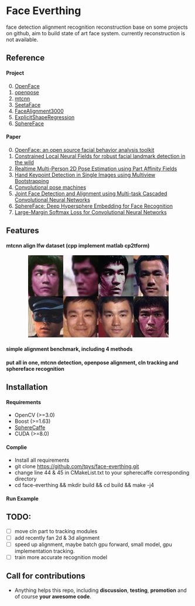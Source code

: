 # Face Everthing
face detection alignment recognition reconstruction base on some projects on github, aim to build state of art face system.
currently reconstruction is not available.

## Reference

#### Project
0. [OpenFace](https://github.com/TadasBaltrusaitis/OpenFace)
0. [openpose](https://github.com/CMU-Perceptual-Computing-Lab/openpose)
0. [mtcnn](https://github.com/wowo200/MTCNN)
0. [SeetaFace](https://github.com/seetaface/SeetaFaceEngine)
0. [FaceAlignment3000](https://github.com/yulequan/face-alignment-in-3000fps)
0. [ExplicitShapeRegression](https://github.com/soundsilence/FaceAlignment.git)
0. [SphereFace](https://github.com/wy1iu/sphereface)
#### Paper
0. [OpenFace: an open source facial behavior analysis toolkit](https://www.google.com.hk/url?sa=t&rct=j&q=&esrc=s&source=web&cd=1&cad=rja&uact=8&ved=0ahUKEwiKo7-06e7WAhWIfbwKHS8rAsEQFggkMAA&url=https%3A%2F%2Fwww.cl.cam.ac.uk%2Fresearch%2Frainbow%2Fprojects%2Fopenface%2Fwacv2016.pdf&usg=AOvVaw1J5nJGO9jeKi5E4YHiMiyx)
0. [Constrained Local Neural Fields for robust facial landmark detection in the wild](https://www.google.com.hk/url?sa=t&rct=j&q=&esrc=s&source=web&cd=1&cad=rja&uact=8&ved=0ahUKEwjrjLXa6e7WAhWKwLwKHdZvCNgQFggkMAA&url=https%3A%2F%2Fwww.cl.cam.ac.uk%2F~tb346%2Fpub%2Fpapers%2Ficcv2013.pdf&usg=AOvVaw3k8eh_J_TxJubPP1ysBPb7)
0. [Realtime Multi-Person 2D Pose Estimation using Part Affinity Fields](https://www.google.com.hk/url?sa=t&rct=j&q=&esrc=s&source=web&cd=2&cad=rja&uact=8&ved=0ahUKEwjKnsKq6O7WAhXFXbwKHZ9iB_YQFggrMAE&url=https%3A%2F%2Farxiv.org%2Fabs%2F1611.08050&usg=AOvVaw2WbHoISe-y-1kPw-YR88Hy) 
0. [Hand Keypoint Detection in Single Images using Multiview Bootstrapping](https://www.google.com.hk/url?sa=t&rct=j&q=&esrc=s&source=web&cd=1&cad=rja&uact=8&ved=0ahUKEwisp-L66O7WAhWMvrwKHbLSBNcQFggnMAA&url=https%3A%2F%2Farxiv.org%2Fabs%2F1704.07809&usg=AOvVaw0VkheeM_5dtwGlU5oqXtua) 
0. [Convolutional pose machines](https://www.google.com.hk/url?sa=t&rct=j&q=&esrc=s&source=web&cd=1&cad=rja&uact=8&ved=0ahUKEwjYosqM6e7WAhXJvLwKHXpECq4QFggnMAA&url=https%3A%2F%2Farxiv.org%2Fabs%2F1602.00134&usg=AOvVaw0UofcH2X5xlsKnZHNM0k8Q) 
0. [Joint Face Detection and Alignment using Multi-task Cascaded Convolutional Neural Networks](https://www.google.com.hk/url?sa=t&rct=j&q=&esrc=s&source=web&cd=2&cad=rja&uact=8&ved=0ahUKEwirurzB6u7WAhXFbrwKHeprCe8QFggrMAE&url=https%3A%2F%2Farxiv.org%2Fabs%2F1604.02878&usg=AOvVaw1yLLG1yg9ngKZqM2oGTAkX)
0. [SphereFace: Deep Hypersphere Embedding for Face Recognition](https://www.google.com.hk/url?sa=t&rct=j&q=&esrc=s&source=web&cd=1&cad=rja&uact=8&ved=0ahUKEwiNu4ex7O7WAhVDO7wKHQ7qCv0QFggkMAA&url=https%3A%2F%2Farxiv.org%2Fabs%2F1704.08063&usg=AOvVaw0vTkb6ot07wiuDegIInbjy)
0. [Large-Margin Softmax Loss for Convolutional Neural Networks](https://www.google.com.hk/url?sa=t&rct=j&q=&esrc=s&source=web&cd=2&ved=0ahUKEwi3ktO67O7WAhWBfrwKHV_vCTQQFgguMAE&url=https%3A%2F%2Farxiv.org%2Fpdf%2F1612.02295&usg=AOvVaw3Xig5JT8V50edhyAvFYgqS)

## Features
#### mtcnn align lfw dataset (cpp implement matlab cp2tform)

<p align='center'>
<img src='result/aligned.jpg' title='mtcnn align example' style='max-width:600px'></img>
</p>

#### simple alignment benchmark, including 4 methods

#### put all in one, mtcnn detection, openpose alignment, cln tracking and sphereface recognition

## Installation
#### Requirements
- OpenCV (>=3.0)
- Boost (>=1.63)
- [SphereCaffe](https://github.com/wy1iu/sphereface/tree/master/tools/caffe-sphereface)
- CUDA (>=8.0)
#### Complie
- Install all requirements
- git clone https://github.com/tpys/face-everthing.git
- change line 44 & 45 in CMakeList.txt to your spherecaffe corresponding directory
- cd face-everthing && mkdir build && cd build && make -j4
#### Run Example

## TODO:
- [ ] move cln part to tracking modules
- [ ] add recently fan 2d & 3d alignment
- [ ] speed up alignment, maybe batch gpu forward, small model, gpu implementation tracking.
- [ ] train more accurate recognition model

## Call for contributions
- Anything helps this repo, including **discussion**, **testing**, **promotion** and of course **your awesome code**.
